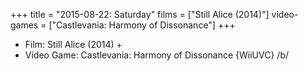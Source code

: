 +++
title = "2015-08-22: Saturday"
films = ["Still Alice (2014)"]
video-games = ["Castlevania: Harmony of Dissonance"]
+++


* Film: Still Alice (2014) +
* Video Game: Castlevania: Harmony of Dissonance {WiiUVC} /b/